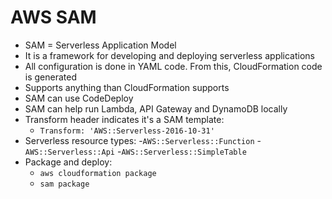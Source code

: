 # AWS SAM

- SAM = Serverless Application Model
- It is a framework for developing and deploying serverless applications
- All configuration is done in YAML code. From this, CloudFormation code is generated
- Supports anything than CloudFormation supports
- SAM can use CodeDeploy
- SAM can help run Lambda, API Gateway and DynamoDB locally
- Transform header indicates it's a SAM template:
    - `Transform: 'AWS::Serverless-2016-10-31'`
- Serverless resource types:
    -`AWS::Serverless::Function`
    -`AWS::Serverless::Api`
    -`AWS::Serverless::SimpleTable`
- Package and deploy:
    - `aws cloudformation package`
    - `sam package`